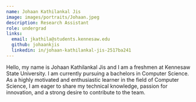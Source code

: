 ```yaml
---
name: Johaan Kathilankal Jis
image: images/portraits/Johaan.jpeg
description: Research Assistant
role: undergrad
links:
  email: jkathila@students.kennesaw.edu
  github: johaankjis
  linkedin: in/johaan-kathilankal-jis-2517ba241
---
```

<!-- Personal description goes here -->
Hello, my name is Johaan Kathilankal Jis and I am a freshmen at Kennesaw State
University. I am currently pursuing a bachelors in Computer Science. As a highly
motivated and enthusiastic learner in the field of Computer Science, I am eager to share
my technical knowledge, passion for innovation, and a strong desire to contribute to the
team.